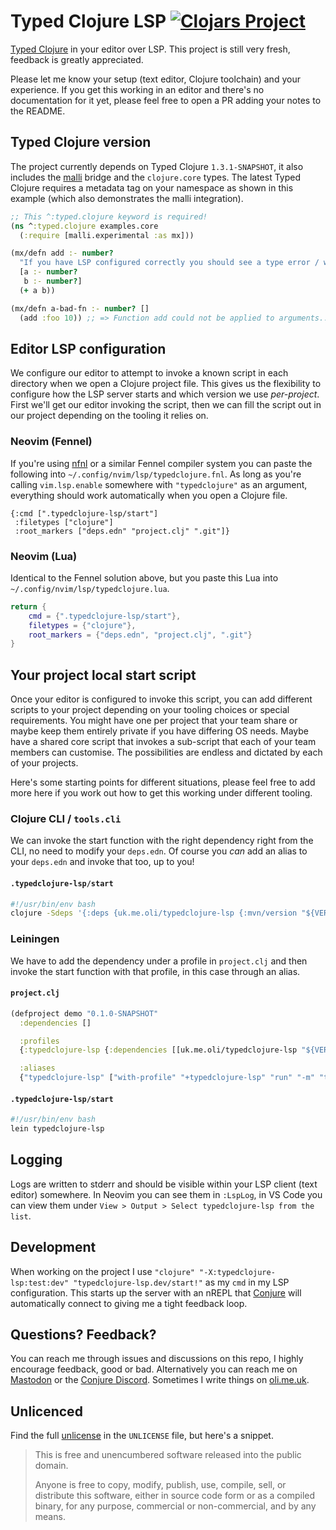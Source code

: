 # Typed Clojure LSP [![Clojars Project](https://img.shields.io/clojars/v/uk.me.oli/typedclojure-lsp.svg)](https://clojars.org/uk.me.oli/typedclojure-lsp)

[Typed Clojure](https://github.com/typedclojure/typedclojure) in your editor over LSP. This project is still very fresh, feedback is greatly appreciated.

Please let me know your setup (text editor, Clojure toolchain) and your experience. If you get this working in an editor and there's no documentation for it yet, please feel free to open a PR adding your notes to the README.

## Typed Clojure version

The project currently depends on Typed Clojure `1.3.1-SNAPSHOT`, it also includes the [malli](https://github.com/metosin/malli) bridge and the `clojure.core` types. The latest Typed Clojure requires a metadata tag on your namespace as shown in this example (which also demonstrates the malli integration).

```clojure
;; This ^:typed.clojure keyword is required!
(ns ^:typed.clojure examples.core
  (:require [malli.experimental :as mx]))

(mx/defn add :- number?
  "If you have LSP configured correctly you should see a type error / warning if you try to type (add :foo 10) inside this buffer."
  [a :- number?
   b :- number?]
  (+ a b))

(mx/defn a-bad-fn :- number? []
  (add :foo 10)) ;; => Function add could not be applied to arguments... [would appear in your editor]
```

## Editor LSP configuration

We configure our editor to attempt to invoke a known script in each directory when we open a Clojure project file. This gives us the flexibility to configure how the LSP server starts and which version we use _per-project_. First we'll get our editor invoking the script, then we can fill the script out in our project depending on the tooling it relies on.

### Neovim (Fennel)

If you're using [nfnl](https://github.com/Olical/nfnl) or a similar Fennel compiler system you can paste the following into `~/.config/nvim/lsp/typedclojure.fnl`. As long as you're calling `vim.lsp.enable` somewhere with `"typedclojure"` as an argument, everything should work automatically when you open a Clojure file.

```fennel
{:cmd [".typedclojure-lsp/start"]
 :filetypes ["clojure"]
 :root_markers ["deps.edn" "project.clj" ".git"]}
```

### Neovim (Lua)

Identical to the Fennel solution above, but you paste this Lua into `~/.config/nvim/lsp/typedclojure.lua`.

```lua
return {
    cmd = {".typedclojure-lsp/start"},
    filetypes = {"clojure"},
    root_markers = {"deps.edn", "project.clj", ".git"}
}
```

## Your project local start script

Once your editor is configured to invoke this script, you can add different scripts to your project depending on your tooling choices or special requirements. You might have one per project that your team share or maybe keep them entirely private if you have differing OS needs. Maybe have a shared core script that invokes a sub-script that each of your team members can customise. The possibilities are endless and dictated by each of your projects.

Here's some starting points for different situations, please feel free to add more here if you work out how to get this working under different tooling.

### Clojure CLI / `tools.cli`

We can invoke the start function with the right dependency right from the CLI, no need to modify your `deps.edn`. Of course you _can_ add an alias to your `deps.edn` and invoke that too, up to you!

#### `.typedclojure-lsp/start`

```bash
#!/usr/bin/env bash
clojure -Sdeps '{:deps {uk.me.oli/typedclojure-lsp {:mvn/version "${VERSION (see clojars badge)}"}}}' typedclojure-lsp.main/start!
```

### Leiningen

We have to add the dependency under a profile in `project.clj` and then invoke the start function with that profile, in this case through an alias.

#### `project.clj`

```clojure
(defproject demo "0.1.0-SNAPSHOT"
  :dependencies []

  :profiles
  {:typedclojure-lsp {:dependencies [[uk.me.oli/typedclojure-lsp "${VERSION (see clojars badge)}"]]}}

  :aliases
  {"typedclojure-lsp" ["with-profile" "+typedclojure-lsp" "run" "-m" "typedclojure-lsp.main/start!"]})
```

#### `.typedclojure-lsp/start`

```bash
#!/usr/bin/env bash
lein typedclojure-lsp
```

## Logging

Logs are written to stderr and should be visible within your LSP client (text editor) somewhere. In Neovim you can see them in `:LspLog`, in VS Code you can view them under `View > Output > Select typedclojure-lsp from the list`.

## Development

When working on the project I use `"clojure" "-X:typedclojure-lsp:test:dev" "typedclojure-lsp.dev/start!"` as my `cmd` in my LSP configuration. This starts up the server with an nREPL that [Conjure](https://github.com/Olical/conjure) will automatically connect to giving me a tight feedback loop.

## Questions? Feedback?

You can reach me through issues and discussions on this repo, I highly encourage feedback, good or bad. Alternatively you can reach me on [Mastodon](https://mastodon.social/@Olical) or the [Conjure Discord](https://discord.gg/wXAMr8F). Sometimes I write things on [oli.me.uk](https://discord.gg/wXAMr8F).

## Unlicenced

Find the full [unlicense](http://unlicense.org/) in the `UNLICENSE` file, but here's a snippet.

> This is free and unencumbered software released into the public domain.
>
> Anyone is free to copy, modify, publish, use, compile, sell, or distribute this software, either in source code form or as a compiled binary, for any purpose, commercial or non-commercial, and by any means.
